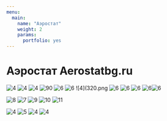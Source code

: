 ```yaml
---
menu:
  main:
    name: "Аэростат"
    weight: 2
    params:
      portfolio: yes
---
```

# Аэростат Aerostatbg.ru







![4](075.png) 
![4](125.png)
 ![4](420.png)
 ![90](590.png)
![6](521.png)
![6](poster.png) 
![4](320.png
![6](608.png)
![6](637.png)
![6](a666.png) ![6](avlos.png)![6](836.png)



![8](VH.png)
![7](64.png)
![9](VH2.png)
![10](VHBG.png)
![11](VHBG2.png)




![4](627.png)
![5](853.png)
![4](875.png) 
![4](908.png)
